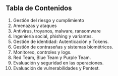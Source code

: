 ## Tabla de Contenidos

1. Gestión del riesgo y cumplimiento
2. Amenazas y ataques
3. Antivirus, troyanos, malware, ransomware
4. Ingeniería social, phishing y variantes.
5. Gestión de identidad: Autenticación y Tokens.
6. Gestión de contraseñas y sistemas biométricos.
7. Monitoreo, controles y logs.
8. Red Team, Blue Team y Purple Team.
9. Evaluación y seguridad en las operaciones.
10. Evaluación de vulnerabilidades y Pentest.
